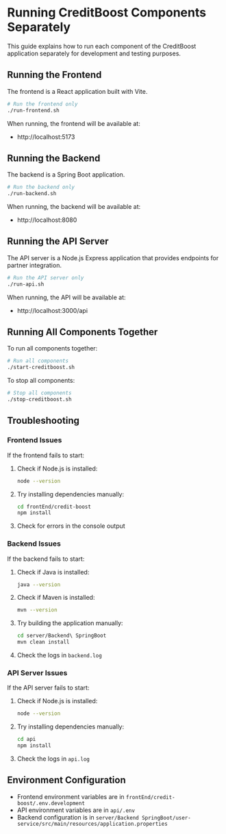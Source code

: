 # Running CreditBoost Components Separately

This guide explains how to run each component of the CreditBoost application separately for development and testing purposes.

## Running the Frontend

The frontend is a React application built with Vite.

```bash
# Run the frontend only
./run-frontend.sh
```

When running, the frontend will be available at:
- http://localhost:5173

## Running the Backend

The backend is a Spring Boot application.

```bash
# Run the backend only
./run-backend.sh
```

When running, the backend will be available at:
- http://localhost:8080

## Running the API Server

The API server is a Node.js Express application that provides endpoints for partner integration.

```bash
# Run the API server only
./run-api.sh
```

When running, the API will be available at:
- http://localhost:3000/api

## Running All Components Together

To run all components together:

```bash
# Run all components
./start-creditboost.sh
```

To stop all components:

```bash
# Stop all components
./stop-creditboost.sh
```

## Troubleshooting

### Frontend Issues

If the frontend fails to start:

1. Check if Node.js is installed:
   ```bash
   node --version
   ```

2. Try installing dependencies manually:
   ```bash
   cd frontEnd/credit-boost
   npm install
   ```

3. Check for errors in the console output

### Backend Issues

If the backend fails to start:

1. Check if Java is installed:
   ```bash
   java --version
   ```

2. Check if Maven is installed:
   ```bash
   mvn --version
   ```

3. Try building the application manually:
   ```bash
   cd server/Backend\ SpringBoot
   mvn clean install
   ```

4. Check the logs in `backend.log`

### API Server Issues

If the API server fails to start:

1. Check if Node.js is installed:
   ```bash
   node --version
   ```

2. Try installing dependencies manually:
   ```bash
   cd api
   npm install
   ```

3. Check the logs in `api.log`

## Environment Configuration

- Frontend environment variables are in `frontEnd/credit-boost/.env.development`
- API environment variables are in `api/.env`
- Backend configuration is in `server/Backend SpringBoot/user-service/src/main/resources/application.properties`